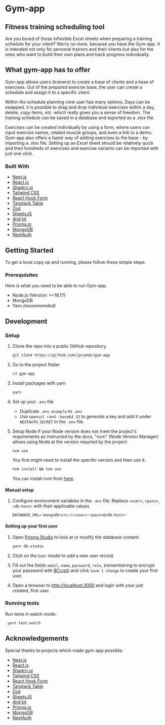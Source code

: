 <!-- ABOUT THE PROJECT -->

# Gym-app

## Fitness training scheduling tool

Are you bored of those inflexible Excel sheets when preparing a training schedule for your client? Worry no more, because you have the Gym-app. It is intended not only for personal trainers and their clients but also for the ones who want to build their own plans and track progress individually.

## What gym-app has to offer

Gym-app allows users (trainers) to create a base of clients and a base of exercises. Out of the prepared exercise base, the user can create a schedule and assign it to a specific client.

Within the schedule planning view user has many options. Days can be swapped, it is possible to drag and drop individual exercises within a day, delete, copy items, etc. which really gives you a sense of freedom. The training schedule can be saved in a database and exported as a .xlsx file.

Exercises can be created individually by using a form, where users can input exercise names, related muscle groups, and even a link to a demo. Gym-app also offers a faster way of adding exercises to the base - by importing a .xlsx file. Setting up an Excel sheet should be relatively quick and then hundreds of exercises and exercise variants can be imported with just one click.

### Built With

- [Next.js](https://nextjs.org)
- [React.js](https://reactjs.org)
- [Shadcn.ui](https://ui.shadcn.com)
- [Tailwind CSS](https://tailwindcss.com)
- [React Hook Form](https://react-hook-form.com)
- [Tanstack Table](https://tanstack.com/table/v8)
- [Zod](https://zod.dev)
- [SheetsJS](https://sheetjs.com)
- [dnd kit](https://dndkit.com/)
- [Prisma.io](https://prisma.io)
- [MongoDB](https://www.mongodb.com/)
- [NextAuth](https://next-auth.js.org)

<!-- GETTING STARTED -->

## Getting Started

To get a local copy up and running, please follow these simple steps.

### Prerequisites

Here is what you need to be able to run Gym-app.

- Node.js (Version: >=18.17)
- MongoDB
- Yarn _(recommended)_

## Development

### Setup

1. Clone the repo into a public GitHub repository.

   ```sh
   git clone https://github.com/jprymak/gym-app
   ```

2. Go to the project folder

   ```sh
   cd gym-app
   ```

3. Install packages with yarn

   ```sh
   yarn
   ```

4. Set up your `.env` file

   - Duplicate `.env.example` to `.env`
   - Use `openssl rand -base64 32` to generate a key and add it under `NEXTAUTH_SECRET` in the `.env` file.

5. Setup Node
   If your Node version does not meet the project's requirements as instructed by the docs, "nvm" (Node Version Manager) allows using Node at the version required by the project:

   ```sh
   nvm use
   ```

   You first might need to install the specific version and then use it:

   ```sh
   nvm install && nvm use
   ```

   You can install nvm from [here](https://github.com/nvm-sh/nvm).

#### Manual setup

1. Configure environment variables in the `.env` file. Replace `<user>`, `<pass>`, `<db-host>` with their applicable values

   ```
   DATABASE_URL='mongodb+srv://<user>:<pass>@<db-host>'
   ```

#### Setting up your first user

1. Open [Prisma Studio](https://prisma.io/studio) to look at or modify the database content:

   ```sh
   yarn db-studio
   ```

2. Click on the `User` model to add a new user record.
3. Fill out the fields `email`, `name`, `password`, `role`, (remembering to encrypt your password with [BCrypt](https://bcrypt-generator.com/)) and click `Save 1 change` to create your first user.
4. Open a browser to [http://localhost:3000](http://localhost:3000) and login with your just created, first user.

### Running tests

Run tests in watch mode:

```sh
 yarn test:watch
```

<!-- ACKNOWLEDGEMENTS -->

## Acknowledgements

Special thanks to projects which made gym-app possible:

- [Next.js](https://nextjs.org)
- [React.js](https://reactjs.org)
- [Shadcn.ui](https://ui.shadcn.com)
- [Tailwind CSS](https://tailwindcss.com)
- [React Hook Form](https://react-hook-form.com)
- [Tanstack Table](https://tanstack.com/table/v8)
- [Zod](https://zod.dev)
- [SheetsJS](https://sheetjs.com)
- [dnd kit](https://dndkit.com/)
- [Prisma.io](https://prisma.io)
- [MongoDB](https://www.mongodb.com/)
- [NextAuth](https://next-auth.js.org)
